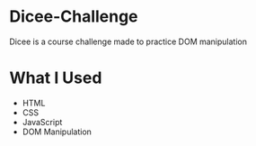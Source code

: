 # Dicee-Challenge
Dicee is a course challenge made to practice DOM manipulation

# What I Used
- HTML
- CSS
- JavaScript
- DOM Manipulation
